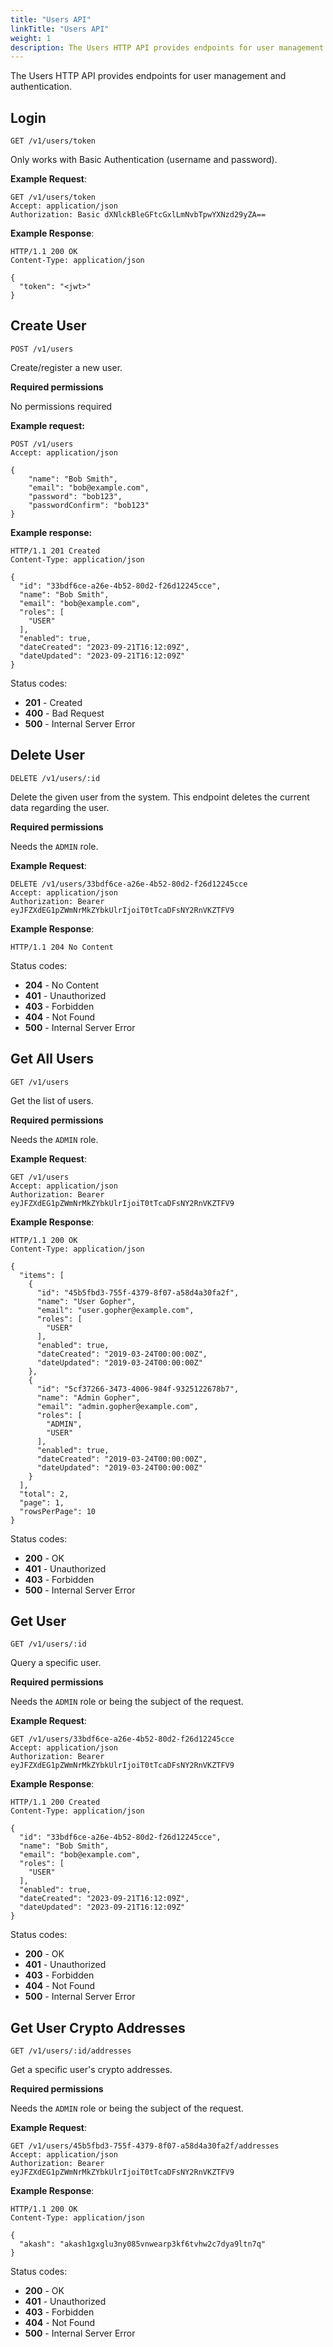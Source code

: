 ```yaml
---
title: "Users API"
linkTitle: "Users API"
weight: 1
description: The Users HTTP API provides endpoints for user management and authentication.
---
```


The Users HTTP API provides endpoints for user management and authentication.

## Login

`GET /v1/users/token`

Only works with Basic Authentication (username and password).

**Example Request**:

```http
GET /v1/users/token
Accept: application/json
Authorization: Basic dXNlckBleGFtcGxlLmNvbTpwYXNzd29yZA==
```

**Example Response**:

```http
HTTP/1.1 200 OK
Content-Type: application/json

{
  "token": "<jwt>"
}
```

## Create User

`POST /v1/users`

Create/register a new user.

**Required permissions**

No permissions required

**Example request:**

```http
POST /v1/users
Accept: application/json

{
  	"name": "Bob Smith",
  	"email": "bob@example.com",
	"password": "bob123",
	"passwordConfirm": "bob123"
}
```

**Example response:**

```http
HTTP/1.1 201 Created
Content-Type: application/json

{
  "id": "33bdf6ce-a26e-4b52-80d2-f26d12245cce",
  "name": "Bob Smith",
  "email": "bob@example.com",
  "roles": [
    "USER"
  ],
  "enabled": true,
  "dateCreated": "2023-09-21T16:12:09Z",
  "dateUpdated": "2023-09-21T16:12:09Z"
}
```

Status codes:

- **201** - Created
- **400** - Bad Request
- **500** - Internal Server Error

## Delete User

`DELETE /v1/users/:id`

Delete the given user from the system. This endpoint deletes the current data regarding the user.

**Required permissions**

Needs the `ADMIN` role.

**Example Request**:

```http
DELETE /v1/users/33bdf6ce-a26e-4b52-80d2-f26d12245cce
Accept: application/json
Authorization: Bearer eyJFZXdEG1pZWmNrMkZYbkUlrIjoiT0tTcaDFsNY2RnVKZTFV9
```

**Example Response**:

```http
HTTP/1.1 204 No Content
```

Status codes:

- **204** - No Content
- **401** - Unauthorized
- **403** - Forbidden
- **404** - Not Found
- **500** - Internal Server Error

## Get All Users

`GET /v1/users`

Get the list of users.

**Required permissions**

Needs the `ADMIN` role.

**Example Request**:

```http
GET /v1/users
Accept: application/json
Authorization: Bearer eyJFZXdEG1pZWmNrMkZYbkUlrIjoiT0tTcaDFsNY2RnVKZTFV9
```

**Example Response**:

```http
HTTP/1.1 200 OK
Content-Type: application/json

{
  "items": [
    {
      "id": "45b5fbd3-755f-4379-8f07-a58d4a30fa2f",
      "name": "User Gopher",
      "email": "user.gopher@example.com",
      "roles": [
        "USER"
      ],
      "enabled": true,
      "dateCreated": "2019-03-24T00:00:00Z",
      "dateUpdated": "2019-03-24T00:00:00Z"
    },
    {
      "id": "5cf37266-3473-4006-984f-9325122678b7",
      "name": "Admin Gopher",
      "email": "admin.gopher@example.com",
      "roles": [
        "ADMIN",
        "USER"
      ],
      "enabled": true,
      "dateCreated": "2019-03-24T00:00:00Z",
      "dateUpdated": "2019-03-24T00:00:00Z"
    }
  ],
  "total": 2,
  "page": 1,
  "rowsPerPage": 10
}
```

Status codes:

- **200** - OK
- **401** - Unauthorized
- **403** - Forbidden
- **500** - Internal Server Error

## Get User

`GET /v1/users/:id`

Query a specific user.

**Required permissions**

Needs the `ADMIN` role or being the subject of the request.

**Example Request**:

```http
GET /v1/users/33bdf6ce-a26e-4b52-80d2-f26d12245cce
Accept: application/json
Authorization: Bearer eyJFZXdEG1pZWmNrMkZYbkUlrIjoiT0tTcaDFsNY2RnVKZTFV9
```

**Example Response**:

```http
HTTP/1.1 200 Created
Content-Type: application/json

{
  "id": "33bdf6ce-a26e-4b52-80d2-f26d12245cce",
  "name": "Bob Smith",
  "email": "bob@example.com",
  "roles": [
    "USER"
  ],
  "enabled": true,
  "dateCreated": "2023-09-21T16:12:09Z",
  "dateUpdated": "2023-09-21T16:12:09Z"
}
```

Status codes:

- **200** - OK
- **401** - Unauthorized
- **403** - Forbidden
- **404** - Not Found
- **500** - Internal Server Error

## Get User Crypto Addresses

`GET /v1/users/:id/addresses`

Get a specific user's crypto addresses.

**Required permissions**

Needs the `ADMIN` role or being the subject of the request.

**Example Request**:

```http
GET /v1/users/45b5fbd3-755f-4379-8f07-a58d4a30fa2f/addresses
Accept: application/json
Authorization: Bearer eyJFZXdEG1pZWmNrMkZYbkUlrIjoiT0tTcaDFsNY2RnVKZTFV9
```

**Example Response**:

```http
HTTP/1.1 200 OK
Content-Type: application/json

{
  "akash": "akash1gxglu3ny085vnwearp3kf6tvhw2c7dya9ltn7q"
}
```

Status codes:

- **200** - OK
- **401** - Unauthorized
- **403** - Forbidden
- **404** - Not Found
- **500** - Internal Server Error
